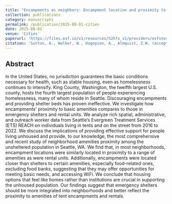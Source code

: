 ```yaml
---
title: "Encampments as neighbors: Encampment location and proximity to amenities among Seattle, WA’s unhoused population"
collection: publications
category: manuscripts
permalink: /publication/2025-08-01-cities
date: 2025-08-01
venue: 'Cities'
paperurl: 'https://files.osf.io/v1/resources/52hfx_v1/providers/osfstorage/672935b3db51eedd9cbaa3e1?action=download&direct&version=1'
citation: 'Sutton, A., Walker, W., Hagopian, A., Almquist, Z.W. (accepted). <a href="">Encampments as neighbors: Encampment location and proximity to amenities among Seattle, WA’s unhoused population</a>. <i>Cities</i>.'
---
```



## Abstract

In the United States, no jurisdiction guarantees the basic conditions necessary for health, such as stable housing, even as homelessness continues to intensify. King County, Washington, the twelfth largest U.S. county, hosts the fourth largest population of people experiencing homelessness, many of whom reside in Seattle. Discouraging encampments and providing shelter beds has proven ineffective. We investigate how encampments' proximity to basic amenities compares to those in emergency shelters and rental units. We analyze rich spatial, administrative, and outreach worker data from Seattle’s Evergreen Treatment Services (ETS) REACH on individuals living in tents and on the street from 2016 to 2022. We discuss the implications of providing effective support for people living unhoused and provide, to our knowledge, the most comprehensive and recent study of neighborhood amenities proximity among the unsheltered population in Seattle, WA. We find that, in most neighborhoods, encampment locations were similarly located in proximity to a range of amenities as were rental units. Additionally, encampments were located closer than shelters to certain amenities, especially food-related ones, excluding food banks, suggesting that they may offer opportunities for meeting basic needs, and accessing WiFi. We conclude that housing options that feel like homes rather than institutions are crucial in supporting the unhoused population. Our findings suggest that emergency shelters should be more integrated into neighborhoods and better reflect the proximity to amenities of tent encampments and rentals.
